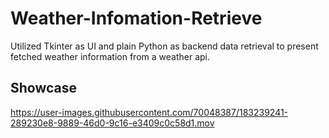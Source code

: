 # Weather-Infomation-Retrieve
Utilized Tkinter as UI and plain Python as backend data retrieval to present fetched weather information from a weather api.

## Showcase

https://user-images.githubusercontent.com/70048387/183239241-289230e8-9889-46d0-9c16-e3409c0c58d1.mov

